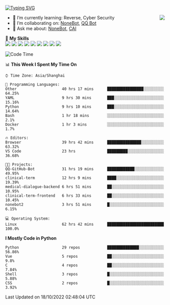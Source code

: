 [![Typing SVG](https://readme-typing-svg.herokuapp.com?size=25&duration=2500&color=8C43EA&vCenter=true&width=200&height=40&lines=Hi+there+%F0%9F%91%8B%F0%9F%8F%BB;I'm+yanyongyu)](https://git.io/typing-svg)

<a href="#">
  <img align="right" src="https://github-readme-stats.vercel.app/api?username=yanyongyu&count_private=true&show_icons=true&bg_color=15,f2f7fd,E0EAFC" />
</a>

- 🌱 I’m currently learning: Reverse, Cyber Security
- 👯 I’m collaborating on: [NoneBot](https://github.com/nonebot), [QQ Bot](https://github.com/Mrs4s/go-cqhttp)
- 💬 Ask me about: [NoneBot](https://github.com/nonebot), [CAI](https://github.com/cscs181/CAI)

🌟 **My Skills**  
![](https://img.shields.io/badge/-Python-3e74a2?style=flat-square&logo=Python&logoColor=fff)
![](https://img.shields.io/badge/-Node.js-339933?style=flat-square&logo=Node.js&logoColor=fff)
![](https://img.shields.io/badge/-Vue-4fc08d?style=flat-square&logo=Vue.js&logoColor=fff)
![](https://img.shields.io/badge/-React-2d98ce?style=flat-square&logo=React&logoColor=fff)
![](https://img.shields.io/badge/-Docker-2496ED?style=flat-square&logo=Docker&logoColor=fff)
![](https://img.shields.io/badge/-Linux-000000?style=flat-square&logo=Linux&logoColor=fff)
![](https://img.shields.io/badge/-MySQL-4479A1?style=flat-square&logo=MySQL&logoColor=fff)
![](https://img.shields.io/badge/-Redis-DC382D?style=flat-square&logo=Redis&logoColor=fff)
![](https://img.shields.io/badge/-MongoDB-47A248?style=flat-square&logo=MongoDB&logoColor=fff)

<!--START_SECTION:waka-->
![Code Time](http://img.shields.io/badge/Code%20Time-3%2C045%20hrs%2058%20mins-blue)

📊 **This Week I Spent My Time On** 

```text
⌚︎ Time Zone: Asia/Shanghai

💬 Programming Languages: 
Other                    40 hrs 17 mins      ████████████████░░░░░░░░░   64.25% 
YAML                     9 hrs 30 mins       ███░░░░░░░░░░░░░░░░░░░░░░   15.16% 
Python                   9 hrs 10 mins       ███░░░░░░░░░░░░░░░░░░░░░░   14.64% 
Bash                     1 hr 18 mins        ░░░░░░░░░░░░░░░░░░░░░░░░░   2.1% 
Docker                   1 hr 3 mins         ░░░░░░░░░░░░░░░░░░░░░░░░░   1.7%

🔥 Editors: 
Browser                  39 hrs 42 mins      ███████████████░░░░░░░░░░   63.32% 
VS Code                  23 hrs              █████████░░░░░░░░░░░░░░░░   36.68%

🐱‍💻 Projects: 
QQ-GitHub-Bot            31 hrs 19 mins      ████████████░░░░░░░░░░░░░   49.95% 
clinical-term            12 hrs 9 mins       ████░░░░░░░░░░░░░░░░░░░░░   19.39% 
medical-dialogue-backend 6 hrs 51 mins       ██░░░░░░░░░░░░░░░░░░░░░░░   10.95% 
clinical-term-frontend   6 hrs 33 mins       ██░░░░░░░░░░░░░░░░░░░░░░░   10.45% 
nonebot2                 3 hrs 51 mins       █░░░░░░░░░░░░░░░░░░░░░░░░   6.15%

💻 Operating System: 
Linux                    62 hrs 42 mins      █████████████████████████   100.0%

```

**I Mostly Code in Python** 

```text
Python                   29 repos            ██████████████░░░░░░░░░░░   56.86% 
Vue                      5 repos             ██░░░░░░░░░░░░░░░░░░░░░░░   9.8% 
C                        4 repos             ██░░░░░░░░░░░░░░░░░░░░░░░   7.84% 
Shell                    3 repos             █░░░░░░░░░░░░░░░░░░░░░░░░   5.88% 
CSS                      2 repos             █░░░░░░░░░░░░░░░░░░░░░░░░   3.92%

```



 Last Updated on 18/10/2022 02:48:04 UTC
<!--END_SECTION:waka-->
